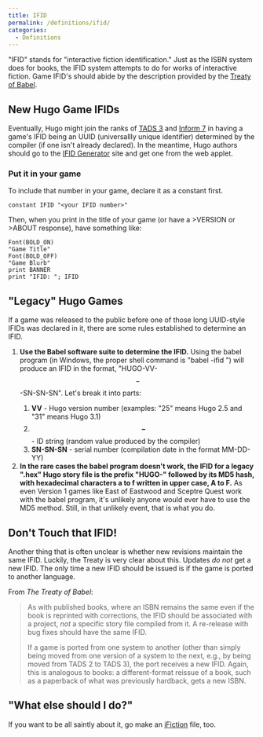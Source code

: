 ```yaml
---
title: IFID
permalink: /definitions/ifid/
categories: 
  - Definitions
---
```


"IFID" stands for "interactive fiction identification." Just as the ISBN
system does for books, the IFID system attempts to do for works of
interactive fiction. Game IFID's should abide by the description
provided by the [Treaty of Babel](http://ifwiki.org/index.php/Treaty_of_Babel).

## New Hugo Game IFIDs

Eventually, Hugo might join the ranks of [TADS 3](http://tads.org) and
[Inform 7](http://inform7.com/) in having a game's IFID being an UUID
(universallly unique identifier) determined by the compiler (if one
isn't already declared). In the meantime, Hugo authors should go to the
[IFID Generator](http://tads.org/ifidgen/ifidgen) site and get one from
the web applet.

### Put it in your game

To include that number in your game, declare it as a constant first.

    constant IFID "<your IFID number>"

Then, when you print in the title of your game (or have a &gt;VERSION or
&gt;ABOUT response), have something like:

    Font(BOLD_ON)
    "Game Title"
    Font(BOLD_OFF)
    "Game Blurb"
    print BANNER
    print "IFID: "; IFID

## "Legacy" Hugo Games

If a game was released to the public before one of those long UUID-style
IFIDs was declared in it, there are some rules established to determine
an IFID.

1.  **Use the Babel software suite to determine the IFID.**
    Using the babel program (in Windows, the proper shell command is
    "babel -ifid <game file>") will produce an IFID in the format,
    "HUGO-VV-$$-$$-SN-SN-SN". Let's break it into parts:
    1.  **VV** - Hugo version number (examples: "25" means Hugo 2.5 and
        "31" means Hugo 3.1)
    2.  **$$-$$** - ID string (random value produced by the compiler)
    3.  **SN-SN-SN** - serial number (compilation date in the format
        MM-DD-YY)
2.  **In the rare cases the babel program doesn't work, the IFID for a
    legacy ".hex" Hugo story file is the prefix "HUGO-" followed by its
    MD5 hash, with hexadecimal characters a to f written in upper case,
    A to F.**
    As even Version 1 games like East of Eastwood and Sceptre Quest work
    with the babel program, it's unlikely anyone would ever have to use
    the MD5 method. Still, in that unlikely event, that is what you do.

## Don't Touch that IFID!

Another thing that is often unclear is whether new revisions maintain
the same IFID. Luckily, the Treaty is very clear about this. Updates *do
not* get a new IFID. The only time a new IFID should be issued is if the
game is ported to another language.

From *The Treaty of Babel*:

>As with published books, where an ISBN remains the same even if the book is reprinted with corrections, the IFID should be associated with a project, _not_ a specific story file compiled from it. A re-release with bug fixes should have the same IFID.
>
>If a game is ported from one system to another (other than simply being moved from one version of a system to the next, e.g., by being moved from TADS 2 to TADS 3), the port receives a new IFID. Again, this is analogous to books: a different-format reissue of a book, such as a paperback of what was previously hardback, gets a new ISBN.

## "What else should I do?"

If you want to be all saintly about it, go make an
[iFiction](interpreters/ifiction/) file, too.
